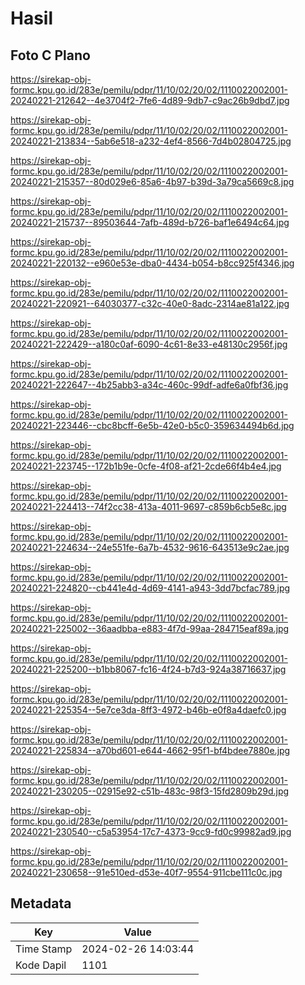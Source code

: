# Hasil

## Foto C Plano

https://sirekap-obj-formc.kpu.go.id/283e/pemilu/pdpr/11/10/02/20/02/1110022002001-20240221-212642--4e3704f2-7fe6-4d89-9db7-c9ac26b9dbd7.jpg

https://sirekap-obj-formc.kpu.go.id/283e/pemilu/pdpr/11/10/02/20/02/1110022002001-20240221-213834--5ab6e518-a232-4ef4-8566-7d4b02804725.jpg

https://sirekap-obj-formc.kpu.go.id/283e/pemilu/pdpr/11/10/02/20/02/1110022002001-20240221-215357--80d029e6-85a6-4b97-b39d-3a79ca5669c8.jpg

https://sirekap-obj-formc.kpu.go.id/283e/pemilu/pdpr/11/10/02/20/02/1110022002001-20240221-215737--89503644-7afb-489d-b726-baf1e6494c64.jpg

https://sirekap-obj-formc.kpu.go.id/283e/pemilu/pdpr/11/10/02/20/02/1110022002001-20240221-220132--e960e53e-dba0-4434-b054-b8cc925f4346.jpg

https://sirekap-obj-formc.kpu.go.id/283e/pemilu/pdpr/11/10/02/20/02/1110022002001-20240221-220921--64030377-c32c-40e0-8adc-2314ae81a122.jpg

https://sirekap-obj-formc.kpu.go.id/283e/pemilu/pdpr/11/10/02/20/02/1110022002001-20240221-222429--a180c0af-6090-4c61-8e33-e48130c2956f.jpg

https://sirekap-obj-formc.kpu.go.id/283e/pemilu/pdpr/11/10/02/20/02/1110022002001-20240221-222647--4b25abb3-a34c-460c-99df-adfe6a0fbf36.jpg

https://sirekap-obj-formc.kpu.go.id/283e/pemilu/pdpr/11/10/02/20/02/1110022002001-20240221-223446--cbc8bcff-6e5b-42e0-b5c0-359634494b6d.jpg

https://sirekap-obj-formc.kpu.go.id/283e/pemilu/pdpr/11/10/02/20/02/1110022002001-20240221-223745--172b1b9e-0cfe-4f08-af21-2cde66f4b4e4.jpg

https://sirekap-obj-formc.kpu.go.id/283e/pemilu/pdpr/11/10/02/20/02/1110022002001-20240221-224413--74f2cc38-413a-4011-9697-c859b6cb5e8c.jpg

https://sirekap-obj-formc.kpu.go.id/283e/pemilu/pdpr/11/10/02/20/02/1110022002001-20240221-224634--24e551fe-6a7b-4532-9616-643513e9c2ae.jpg

https://sirekap-obj-formc.kpu.go.id/283e/pemilu/pdpr/11/10/02/20/02/1110022002001-20240221-224820--cb441e4d-4d69-4141-a943-3dd7bcfac789.jpg

https://sirekap-obj-formc.kpu.go.id/283e/pemilu/pdpr/11/10/02/20/02/1110022002001-20240221-225002--36aadbba-e883-4f7d-99aa-284715eaf89a.jpg

https://sirekap-obj-formc.kpu.go.id/283e/pemilu/pdpr/11/10/02/20/02/1110022002001-20240221-225200--b1bb8067-fc16-4f24-b7d3-924a38716637.jpg

https://sirekap-obj-formc.kpu.go.id/283e/pemilu/pdpr/11/10/02/20/02/1110022002001-20240221-225354--5e7ce3da-8ff3-4972-b46b-e0f8a4daefc0.jpg

https://sirekap-obj-formc.kpu.go.id/283e/pemilu/pdpr/11/10/02/20/02/1110022002001-20240221-225834--a70bd601-e644-4662-95f1-bf4bdee7880e.jpg

https://sirekap-obj-formc.kpu.go.id/283e/pemilu/pdpr/11/10/02/20/02/1110022002001-20240221-230205--02915e92-c51b-483c-98f3-15fd2809b29d.jpg

https://sirekap-obj-formc.kpu.go.id/283e/pemilu/pdpr/11/10/02/20/02/1110022002001-20240221-230540--c5a53954-17c7-4373-9cc9-fd0c99982ad9.jpg

https://sirekap-obj-formc.kpu.go.id/283e/pemilu/pdpr/11/10/02/20/02/1110022002001-20240221-230658--91e510ed-d53e-40f7-9554-911cbe111c0c.jpg


## Metadata

| Key        | Value               |
| ---------- | ------------------- |
| Time Stamp | 2024-02-26 14:03:44 |
| Kode Dapil | 1101                |



